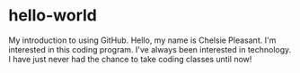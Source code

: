 # hello-world
My introduction to using GitHub.
Hello, my name is Chelsie Pleasant. 
I'm interested in this coding program. I've always been interested in technology. I have just never had the chance to take coding classes until now!
